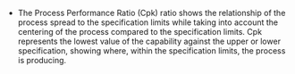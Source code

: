 - The Process Performance Ratio (Cpk) ratio shows the relationship of the process spread to the specification limits while taking into account the centering of the process compared to the specification limits. Cpk represents the lowest value of the capability against the upper or lower specification, showing where, within the specification limits, the process is producing.